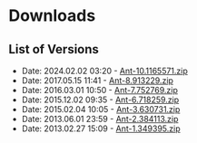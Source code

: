 # Downloads
 
## List of Versions
 
- Date: 2024.02.02 03:20 - [Ant-10.1165571.zip](https://github.com/Build-Plugins/build-ant/releases/download/10.1165571/Ant-10.1165571.zip)
- Date: 2017.05.15 11:41 - [Ant-8.913229.zip](https://github.com/Build-Plugins/build-ant/releases/download/8.913229/Ant-8.913229.zip)
- Date: 2016.03.01 10:50 - [Ant-7.752769.zip](https://github.com/Build-Plugins/build-ant/releases/download/7.752769/Ant-7.752769.zip)
- Date: 2015.12.02 09:35 - [Ant-6.718259.zip](https://github.com/Build-Plugins/build-ant/releases/download/6.718259/Ant-6.718259.zip)
- Date: 2015.02.04 10:05 - [Ant-3.630731.zip](https://github.com/Build-Plugins/build-ant/releases/download/3.630731/Ant-3.630731.zip)
- Date: 2013.06.01 23:59 - [Ant-2.384113.zip](https://github.com/Build-Plugins/build-ant/releases/download/2.384113/Ant-2.384113.zip)
- Date: 2013.02.27 15:09 - [Ant-1.349395.zip](https://github.com/Build-Plugins/build-ant/releases/download/1.349395/Ant-1.349395.zip)
